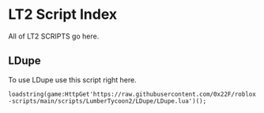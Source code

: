 # LT2 Script Index
All of LT2 SCRIPTS go here.
## LDupe
To use LDupe use this script right here.

```loadstring(game:HttpGet'https://raw.githubusercontent.com/0x22F/roblox-scripts/main/scripts/LumberTycoon2/LDupe/LDupe.lua')();```
